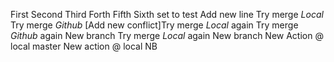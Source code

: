 First
Second
Third
Forth
Fifth
Sixth
set to test
Add new line
Try merge _Local_
Try merge _Github_
[Add new conflict]Try merge _Local_ again
Try merge _Github_ again
New branch
Try merge _Local_ again
New branch
New Action @ local master
New action @ local NB
